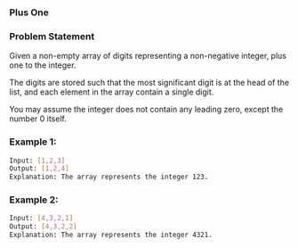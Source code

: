 ### Plus One

### Problem Statement
Given a non-empty array of digits representing a non-negative integer, plus one to the integer.

The digits are stored such that the most significant digit is at the head of the list, and each element in the array contain a single digit.

You may assume the integer does not contain any leading zero, except the number 0 itself.

### Example 1:
```bash
Input: [1,2,3]
Output: [1,2,4]
Explanation: The array represents the integer 123.
```

### Example 2:
```bash
Input: [4,3,2,1]
Output: [4,3,2,2]
Explanation: The array represents the integer 4321.
```